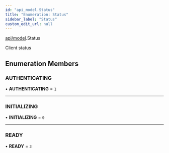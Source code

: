 ```yaml
---
id: "api_model.Status"
title: "Enumeration: Status"
sidebar_label: "Status"
custom_edit_url: null
---
```


[api/model](/api/modules/api_model.md).Status

Client status

## Enumeration Members

### AUTHENTICATING

• **AUTHENTICATING** = ``1``

___

### INITIALIZING

• **INITIALIZING** = ``0``

___

### READY

• **READY** = ``3``
